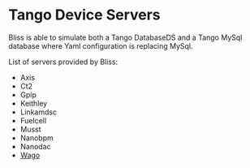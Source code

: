 # Tango Device Servers #

Bliss is able to simulate both a Tango DatabaseDS and a Tango MySql database where
Yaml configuration is replacing MySql.

List of servers provided by Bliss:

- Axis
- Ct2
- Gpip
- Keithley
- Linkamdsc
- Fuelcell
- Musst
- Nanobpm
- Nanodac
- [Wago](config_tango_wago.md)
